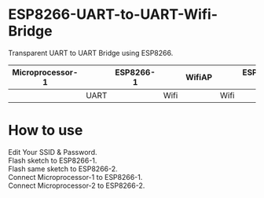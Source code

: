 # ESP8266-UART-to-UART-Wifi-Bridge

Transparent UART to UART Bridge using ESP8266.   

|Microprocessor-1||ESP8266-1||WifiAP||ESP8266-2||Microprocessor-2|
|:-:|:-:|:-:|:-:|:-:|:-:|:-:|:-:|:-:|
||UART||Wifi||Wifi||UART||

# How to use   
Edit Your SSID & Password.   
Flash sketch to ESP8266-1.   
Flash same sketch to ESP8266-2.   
Connect Microprocessor-1 to ESP8266-1.   
Connect Microprocessor-2 to ESP8266-2.   


